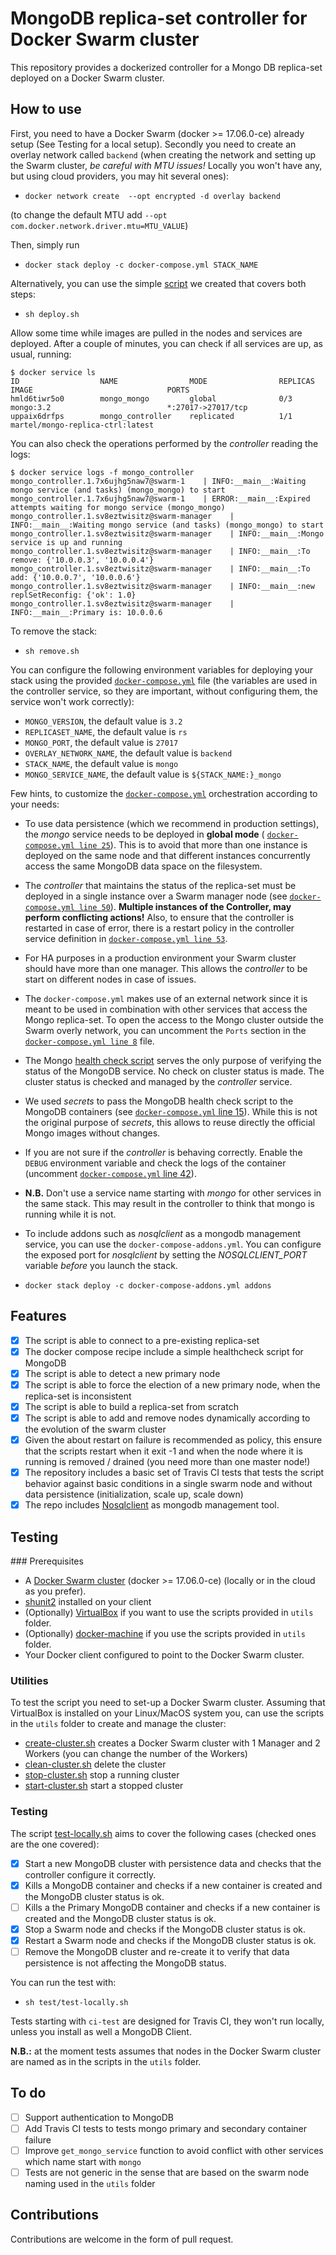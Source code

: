 # MongoDB replica-set controller for Docker Swarm cluster

This repository provides a dockerized controller for a Mongo DB replica-set deployed on a Docker Swarm cluster.

## How to use
First, you need to have a Docker Swarm (docker >= 17.06.0-ce) already setup (See Testing for a local setup).
Secondly you need to create an overlay network called `backend` (when creating the network and setting up the Swarm cluster, *be careful with MTU issues!* Locally you won't have any, but using cloud providers, you may hit several ones):

* `docker network create  --opt encrypted -d overlay backend`

(to change the default MTU add `--opt com.docker.network.driver.mtu=MTU_VALUE`)

Then, simply run

* `docker stack deploy -c docker-compose.yml STACK_NAME`

Alternatively, you can use the simple [script](deploy.sh) we created that covers both steps:

* `sh deploy.sh`

Allow some time while images are pulled in the nodes and services are deployed. After a couple of minutes, you can check if all services are up, as usual, running:

```
$ docker service ls
ID                  NAME                MODE                REPLICAS            IMAGE                              PORTS
hmld6tiwr5o0        mongo_mongo         global              0/3                 mongo:3.2                          *:27017->27017/tcp
uppaix6drfps        mongo_controller    replicated          1/1                 martel/mongo-replica-ctrl:latest   
```  

You can also check the operations performed by the *controller* reading the logs:

```
$ docker service logs -f mongo_controller
mongo_controller.1.7x6ujhg5naw7@swarm-1    | INFO:__main__:Waiting mongo service (and tasks) (mongo_mongo) to start
mongo_controller.1.7x6ujhg5naw7@swarm-1    | ERROR:__main__:Expired attempts waiting for mongo service (mongo_mongo)
mongo_controller.1.sv8eztwisitz@swarm-manager    | INFO:__main__:Waiting mongo service (and tasks) (mongo_mongo) to start
mongo_controller.1.sv8eztwisitz@swarm-manager    | INFO:__main__:Mongo service is up and running
mongo_controller.1.sv8eztwisitz@swarm-manager    | INFO:__main__:To remove: {'10.0.0.3', '10.0.0.4'}
mongo_controller.1.sv8eztwisitz@swarm-manager    | INFO:__main__:To add: {'10.0.0.7', '10.0.0.6'}
mongo_controller.1.sv8eztwisitz@swarm-manager    | INFO:__main__:new replSetReconfig: {'ok': 1.0}
mongo_controller.1.sv8eztwisitz@swarm-manager    | INFO:__main__:Primary is: 10.0.0.6
```  

To remove the stack:

* `sh remove.sh`

You can configure the following environment variables for deploying your stack using the provided [`docker-compose.yml`](docker-compose.yml) file (the variables are used in the controller service, so they are important, without configuring them, the service won't work correctly):

* `MONGO_VERSION`, the default value is `3.2`
* `REPLICASET_NAME`, the default value is `rs`
* `MONGO_PORT`, the default value is `27017`
* `OVERLAY_NETWORK_NAME`, the default value is `backend`
* `STACK_NAME`, the default value is `mongo`
* `MONGO_SERVICE_NAME`, the default value is `${STACK_NAME:}_mongo`


Few hints, to customize the [`docker-compose.yml`](docker-compose.yml) orchestration according to your needs:

* To use data persistence (which we recommend in production settings), the *mongo* service needs to be deployed in **global mode** (  [`docker-compose.yml line 25`](docker-compose.yml#L25)). This is to avoid that more than one instance is deployed on the same node and that different instances concurrently access the same MongoDB data space on the filesystem.

* The *controller* that maintains the status of the replica-set must be deployed in a single instance over a Swarm manager node (see [`docker-compose.yml line 50`](docker-compose.yml#L50)). **Multiple instances of the Controller, may perform conflicting actions!** Also, to ensure that the controller is restarted in case of error, there is a restart policy in the controller service definition in [`docker-compose.yml line 53`](docker-compose.yml#L53).

* For HA purposes in a production environment your Swarm cluster should have more than one manager. This allows the *controller* to be start on different nodes in case of issues.

* The `docker-compose.yml` makes use of an external network since it is meant to be used in combination with other services that access the Mongo replica-set. To open the access to the Mongo cluster outside the Swarm overly network, you can uncomment the `Ports` section in the [`docker-compose.yml line 8`](docker-compose.yml#L8) file.

* The Mongo [health check script](mongo-healthcheck) serves the only purpose of verifying the status of the MongoDB service. No check on cluster status is made. The cluster status is checked and managed by the *controller* service.

* We used *secrets* to pass the MongoDB health check script to the MongoDB containers (see [`docker-compose.yml` line 15](docker-compose.yml#L15)). While this is not the original purpose of *secrets*, this allows to reuse directly the official Mongo images without changes.

* If you are not sure if the *controller* is behaving correctly. Enable the `DEBUG` environment variable and check the logs of the container  (uncomment [`docker-compose.yml` line 42](docker-compose.yml#L42)).

* **N.B.** Don't use a service name starting with *mongo* for other services in the same stack. This may result in the controller to think that mongo is running while it is not.

* To include addons such as *nosqlclient* as a mongodb management service, you can use the `docker-compose-addons.yml`. You can configure the exposed port for *nosqlclient* by setting the *NOSQLCLIENT_PORT* variable *before* you launch the stack.

* `docker stack deploy -c docker-compose-addons.yml addons`


## Features
- [x] The script is able to connect to a pre-existing replica-set
- [x] The docker compose recipe include a simple healthcheck script for MongoDB
- [x] The script is able to detect a new primary node
- [x] The script is able to force the election of a new primary node, when the replica-set is inconsistent
- [x] The script is able to build a replica-set from scratch
- [x] The script is able to add and remove nodes dynamically according to the evolution of the swarm cluster
- [x] Given the about restart on failure is recommended as policy, this ensure that the scripts restart when it exit -1 and when the node where it is running is removed / drained (you need more than one master node!)
- [x] The repository includes a basic set of Travis CI tests that tests the script behavior against basic conditions in a single swarm node and without data persistence (initialization, scale up, scale down)
- [x] The repo includes [Nosqlclient](https://www.nosqlclient.com) as mongodb management tool.

## Testing

### Prerequisites

* A [Docker Swarm cluster](https://docs.docker.com/engine/swarm/swarm-tutorial/create-swarm/) (docker >= 17.06.0-ce) (locally or in the cloud as you prefer).
* [shunit2](https://github.com/kward/shunit2) installed on your client
* (Optionally) [VirtualBox](http://virtualbox.org) if you want to use the scripts provided in `utils` folder.
* (Optionally) [docker-machine](https://docs.docker.com/machine/install-machine/) if you use the scripts provided in `utils` folder.
* Your Docker client configured to point to the Docker Swarm cluster.

### Utilities
To test the script you need to set-up a Docker Swarm cluster. Assuming that VirtualBox is installed on your Linux/MacOS system you, can use the scripts in the `utils` folder to create and manage the cluster:
* [create-cluster.sh](utils/create-cluster.sh) creates a Docker Swarm cluster with 1 Manager and 2 Workers (you can change the number of the Workers)
* [clean-cluster.sh](utils/clean-cluster.sh) delete the cluster
* [stop-cluster.sh](utils/stop-cluster.sh) stop a running cluster
* [start-cluster.sh](utils/start-cluster.sh) start a stopped cluster

### Testing
The script [test-locally.sh](test/test-locally.sh) aims to cover the following cases (checked ones are the one covered):
* [x] Start a new MongoDB cluster with persistence data and checks that the controller configure it correctly.
* [x] Kills a MongoDB container and checks if a new container is created and the MongoDB cluster status is ok.
* [ ] Kills a the Primary MongoDB container and checks if a new container is created and the MongoDB cluster status is ok.
* [x] Stop a Swarm node and checks if the MongoDB cluster status is ok.
* [x] Restart a Swarm node and checks if the MongoDB cluster status is ok.
* [ ] Remove the MongoDB cluster and re-create it to verify that data persistence is not affecting the MongoDB status.

You can run the test with:

* `sh test/test-locally.sh`

Tests starting with `ci-test` are designed for Travis CI, they won't run locally, unless you install as well a MongoDB Client.

**N.B.:** at the moment tests assumes that nodes in the Docker Swarm cluster are named as in the scripts in the `utils` folder.

## To do
- [ ] Support authentication to MongoDB
- [ ] Add Travis CI tests to tests mongo primary and secondary container failure
- [ ] Improve `get_mongo_service` function to avoid conflict with other services which name start with `mongo`
- [ ] Tests are not generic in the sense that are based on the swarm node naming used in the `utils` folder

## Contributions
Contributions are welcome in the form of pull request.
